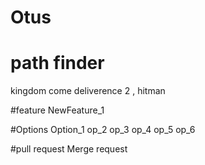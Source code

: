 # Otus

# path finder

kingdom come deliverence 2 , hitman

#feature
NewFeature_1

#Options
Option_1
op_2
op_3
op_4
op_5
op_6

#pull request
Merge request